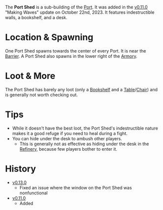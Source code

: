 The **Port Shed** is a sub-building of the [Port](/buildings/port). It was added in the [v0.11.0](https://github.com/HasangerGames/suroi/releases/tag/v0.11.0) "Making Waves" update on October 22nd, 2023. It features indestructible walls, a bookshelf, and a desk.

# Location & Spawning

One Port Shed spawns towards the center of every Port. It is near the [Barrier](/obstacles/barrier). A Port Shed also spawns in the lower right of the [Armory](/buildings/armory).

# Loot & More

The Port Shed has barely any loot (only a [Bookshelf](/obstacles/bookshelf) and a [Table](/obstacles/table)/[Chair](/obstacles/chair)) and is generally not worth checking out.

# Tips

- While it doesn't have the best loot, the Port Shed's indestructible nature makes it a good refuge if you need to heal during a fight.
- You can hide under the desk to ambush other players.
  - This is generally not as effective as hiding under the desk in the [Refinery](/buildings/refinery), because few players bother to enter it.

# History

- [v0.13.0](https://github.com/HasangerGames/suroi/releases/tag/v0.13.0)
  - Fixed an issue where the window on the Port Shed was nonfunctional
- [v0.11.0](https://github.com/HasangerGames/suroi/releases/tag/v0.11.0)
  - Added
